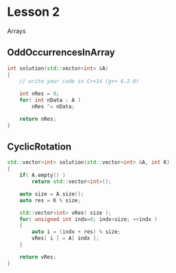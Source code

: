 # Lesson 2
Arrays

## OddOccurrencesInArray
```cpp
int solution(std::vector<int> &A) 
{
    // write your code in C++14 (g++ 6.2.0)
    
	int nRes = 0;
	for( int nData : A )
		nRes ^= nData;

	return nRes;
}
```

## CyclicRotation
```cpp
std::vector<int> solution(std::vector<int> &A, int K)
{
	if( A.empty() )
		return std::vector<int>();

	auto size = A.size();
	auto res = K % size;

	std::vector<int> vRes( size );
	for( unsigned int indx=0; indx<size; ++indx )
	{
		auto i = (indx + res) % size;
		vRes[ i ] = A[ indx ];
	}

	return vRes;
}
```


